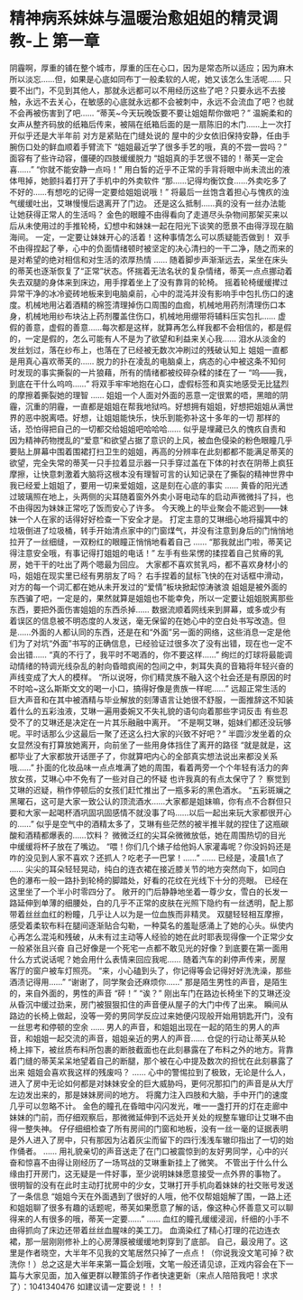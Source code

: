 # 精神病系妹妹与温暖治愈姐姐的精灵调教-上 第一章

阴霾啊，厚重的铺在整个城市，厚重的压在心口，因为是常态所以适应；因为麻木所以淡忘……但，如果是心底如同布丁一般柔软的人呢，她又该怎么生活呢……
只要不出门，不见到其他人，那就永远都可以不用经历这些了吧？只要永远不去接触，永远不去关心，在敏感的心底就永远都不会被刺中，永远不会流血了吧？也就不会再被伤害到了吧……
“蒂芙~今天玩晚饭要不要让姐姐帮你做吧？”
温婉柔和的女声从整齐码放的纸箱后传来，被隔在纸箱后面的是一扇陈旧的木门……上一次打开似乎还是大半年前
对方是紧贴在门缝处说的
屋中的少女依旧保持安静，任由手腕伤口处的鲜血顺着手臂流下
“姐姐最近学了很多手艺的哦，真的不尝一尝吗？”
面容有了些许动容，僵硬的四肢缓缓脱力
“姐姐真的手艺很不错的！蒂芙一定会喜……”
“你就不能安静一点吗！”
用白皙的近乎不正常的手背将眼中尚未流出的液体甩掉，她颤抖着打开了手机中的外卖软件
“那……记得均衡饮食……外卖吃多了不好的……有想吃的记得一定要给姐姐说哦！”
将最后一丝饱含着担心与愧疚的浊气缓缓吐出，艾琳慢慢后退离开了门边。
还是这么抵制……真的没有一丝办法能让她获得正常人的生活吗？
金色的眼瞳不由得看向了走道尽头杂物间那架买来以后从未使用过的手推轮椅，幻想中和妹妹一起在阳光下谈笑的愿景不由得浮现在脑海间。
一定，一定要让妹妹开心的活着！这种事情怎么可以质疑能否做到！
双手不由得捏起了拳，心中的负面情绪顿时被坚定的决心清扫的一干二净，随之而来的是对希望的绝对相信和对生活的浓厚热情
……
随着脚步声渐渐远去，呆坐在床头的蒂芙也逐渐恢复了“正常”状态。怀揣着无法名状的复杂情绪，蒂芙一点点挪动着失去双腿的身体来到床边，用手撑着坐上了没有靠背的轮椅。
摇着轮椅缓缓撵过异常干净的冰冷瓷砖地板来到电脑桌前，心中的混沌并没有影响手中包扎伤口的速度。机械地用沾着酒精的棉签清理掉伤口周围的血痂，机械地用药剂清理伤口本身，机械地用纱布块沾上药剂覆盖住伤口，机械地用绷带将辅料压实包扎……
虚假的善意，虚假的善意……每次都是这样，就算再怎么样我都不会相信的，都是假的，一定是假的，怎么可能有人不是为了欲望和利益来关心我……
泪水从淡金的发丝划过，落在纱布上，也落在了已经被无数次冲刷过的残破认知上
姐姐一直都是用真心喜欢蒂芙的……
脱力的扑在凌乱的电脑桌上，病态的心中被这条不知何时发现的事实撕裂的一片狼藉，所有的情绪都被绞碎杂糅的揉在了一
“呜——我，到底在干什么呜呜……”
将双手牢牢地抱在心口，虚假标签和真实地感受无比猛烈的摩擦着撕裂她的理智
……
姐姐一个人面对外面的恶意一定很累的唔，黑暗的阴霾，沉重的阴霾，一直都是姐姐在帮我地狱呜。好想拥有姐姐，好想把姐姐从满世界的恶中脱离唔。好想，让姐姐能快乐，快乐到能弥补这十多年的一切
那样的话，恐怕得把自己的一切都交给姐姐吧哈哈哈……
似乎是埋藏已久的愧疚自责和因为精神药物搅乱的“爱意”和欲望占据了意识的上风，被血色侵染的粉色眼瞳几乎要贴上屏幕中围着围裙打扫卫生的姐姐，再高的分辨率在此刻都都不能满足蒂芙的欲望，完全失常的蒂芙一只手拉着显示器一只手穿过盖在下体的衬衣在阴蒂上疯狂摩擦，让快意刺激着大脑将这根本没有理智可言的认知记录在了撕裂的精神世界中
我已经爱上姐姐了，要用一切来爱姐姐，这是刻在心底的事实
……
黄昏的阳光透过玻璃照在地上，头两侧的尖耳随着窗外外卖小哥电动车的启动声微微抖了抖，也不由得因为妹妹正常吃了饭而安心了许多。
今天晚上的毕业聚会不能迟到——妹妹一个人在家的话得好好检查一下安全才是。
打定主意的艾琳细心地将撮箕中的垃圾倒进了垃圾桶，转手开始清点家中的门窗煤气，并没有注意到身后的门悄悄地拉开了一丝细缝，一双粉红的眼瞳正悄悄地看着自己
……
“那我就出门啦，蒂芙记得注意安全哦，有事记得打姐姐的电话！”
左手有些呆愣的揉捏着自己贫瘠的乳房，她干干的吐出了两个嗯最为回应。
大家都不喜欢贫乳吗，都不喜欢身材小的吗，姐姐在现实里已经有男朋友了吗？
右手捏着的鼠标飞快的在对话框中滑动，对方的每一个词汇都在她从未开发过的“爱情”板块掀起惊涛骇浪
姐姐是被外面的东西骗了吧，一定是的，果然就算是姐姐也不能幸免，所以一定要让姐姐脱离那些东西，要把外面伤害姐姐的东西杀掉……
数据流顺着网线来到屏幕，或多或少有着误区的信息被不明态度的人发送，毫无保留的在她心中的空白处书写改造。但是……外面的人都认同的东西，还是在和“外面”另一面的网络，这些消息一定是他们为了对坑“外面”书写的正确信息，已经验证过很多次了没有出错，现在也一定不会出错……
“真的不行了，我平时不喝酒的，你不要这样……”
绚烂的灯球将最能调动情绪的特调光线杂乱的射向昏暗疯闹的包间之中，刺耳失真的音箱将年轻兴奋的声线变成了大人的模样。
“所以说呀，你们精灵族不融入这个社会还是有原因的时不时哈~这么斯斯文文的喝一小口，搞得好像是贵族一样呢……”
远超正常生活的巨大声音和在其中被酒精与毕业解放的刻薄语言让她很不舒服，一面推辞这不知装着什么的五彩浊液，艾琳一遍用委婉又不失礼貌的语句向着那些字词反击
有些忍受不了的艾琳还是决定在一片其乐融融中离开。
“不是啊艾琳，姐妹们都还没玩够呢。平时话那么少这最后一聚了还这么扫大家的兴致不好吧？”
半圆沙发坐着的众女显然没有打算放她离开，向前坐了一些用身体挡住了离开的路径
“就是就是，这都毕业了大家都放开话匣子了，你就算吧内心的全部真实想法说出来都没关系哦……”
扑面的化妆品味一点点堆满了她的周围，看着两旁一个个年轻有活力的奔放女孩，艾琳心中不免有了一些对自己的怀疑
也许我真的有点太保守了？
察觉到艾琳的迟疑，稍作停顿后的女孩们赶忙推出了一瓶多彩的黑色酒水。
“五彩斑斓之黑曜石，这可是大家一致公认的顶流酒水……大家都是姐妹嘛，你有点不合群但只要和大家一起喝杯酒巩固巩固感情不就没事了吗……以后一起出来玩大家都很开心的……”
似乎是空气中的酒精太多了，艾琳有些茫然的被半推半就的捏住了这瓶碳酸和酒精都爆表的……饮料？
微微泛红的尖耳朵微微放低，她在周围热切的目光中缓缓将杯子放在了嘴边。
“喂！你们几个婊子给他妈人家灌毒呢？你没妈妈还是咋的没见到人家不喜欢？还抓人？吃老子一巴掌！……”
……
已经是，凌晨1点了
……
尖尖的耳朵轻轻晃动，纯白的连衣裙在接近膝关节的地方突然向下，如同白色的瀑布一般一路扑到轮椅的脚踏处，好看的花纹在光线下十分的亮眼。
已经在这里坐了一个半小时零四分了。
敞开的门后静静地坐着一尊少女，雪白的长发一路延伸到单薄的细腰处，白的几乎不正常的皮肤在光照下隐约有一丝透明，配上那带着丝丝血红的粉瞳，几乎让人以为是一位血族而非精灵。
双腿轻轻相互摩擦，感受着柔软布料在腿间逐渐贴合勾勒，一种莫名的羞耻感涌上了她的心头。纵使内心再怎么混沌和残破，从未有过主动等人经验的她在此时耶表现得像一个正常少女一般紧张且兴奋
自己好像是一个死宅一点都不敢见光的好像？到底要在第一面用什么方式说话呢？她会用什么表情来回应我呢……
随着汽车的刹停声传来，房屋客厅的窗户被车灯照亮。
“来，小心磕到头了，你记得等会记得好好洗洗澡，那些酒渍记得用……”
“谢谢了，同学聚会还麻烦你……”
那是陌生男性的声音，是陌生的，来自外面的，男性的声音
“砰！”
“诶？”
刚出车门在路边长椅坐下的艾琳还没从昏沉中缓过劲来，房门被狠狠扣住的声音便从屋子的大门中传了出来。
瞬间从路边的长椅上做起，没等一旁的男同学反应过来她便闪现般开始用钥匙开门，没有一丝思考和停顿的空余
……
男人的声音，和姐姐出现在一起的陌生的男人的声音，和姐姐一起交流的声音，姐姐亲近的男人的声音……
仓促的行动让蒂芙从轮椅上摔下，被丝质布料所包裹的断肢截面也在此刻暴露在了布料之外的地方。背靠着门缝的蒂芙呆呆地望着自己的断腿，那个被在心中提及数次的担忧在此刻暴露了出来
姐姐会喜欢我这样的残废吗？
……
心中的警惕拉到了极致，无论是什么人，进入了房中无论如何都是对妹妹安全的巨大威胁吗，更何况那扣门的声音是从大厅左边发出来的，那是妹妹房间的地方。
将魔力注入四肢和大脑，手中开门的速度几乎可以忽略不计。
金色的瞳孔在昏暗中闪闪发光，唯一一盏打开的灯在走廊中妹妹的门前，而仔细观察后，那微微延伸到不远处开关处的规整车辙印让艾琳不由得一整失神。
仔仔细细检查了所有房间的门窗和地板，没有一丝一毫的证据表明是外人进入了房中，只有那因为沾着灰尘而留下的四行浅浅车辙印指出了一切的始作俑者。
……
用礼貌亲切的声音送走了在门口被震惊到的友好男同学，心中的兴奋和惊喜不由得让刚经历了一场骂战的艾琳重新挂上了微笑。
不管出于什么什么缘由打开房门，这无疑是一件好事，至少说明妹妹愿意接受一点外界的事物了。
很明智的没有在此时主动打扰房中的少女，艾琳打开手机向着妹妹的社交账号发送了一条信息
“姐姐今天在外面遇到了很好的人哦，他不仅帮姐姐解了围，一路上还和姐姐聊了很多有趣的话题呢，蒂芙如果愿意了解的话，像这种心怀善意又可以聊得来的人有很多的哦，蒂芙一定要……”
……
血红的瞳孔缓缓浸润，纤细的小手不由得抓向了床边还带着丝丝血腥味的美工刀。
血滴染红了精心打理的花边连衣裙，那一层刚刚修补上的心房薄膜被缓缓地刺穿到了底部。
自己，最没用了。这里是作者晓空，大半年不见我的文笔居然只掉了一点点！（你说我没文笔可掉？砍洗你！）总之这是大半年来第一篇企划哦，文笔一般还请见谅，正戏内容会在下一篇与大家见面，加入催更群以鞭策鸽子作者快速更新（来点人陪陪我吧！求求了）：1041340476
如建议请一定要说！！！

